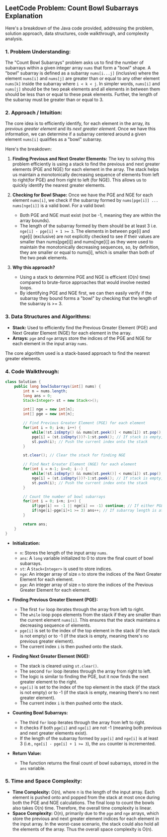 ## LeetCode Problem: Count Bowl Subarrays Explanation

Here's a breakdown of the Java code provided, addressing the problem, solution approach, data structures, code walkthrough, and complexity analysis.

### 1. Problem Understanding:

The "Count Bowl Subarrays" problem asks us to find the number of subarrays within a given integer array `nums` that form a "bowl" shape. A "bowl" subarray is defined as a subarray `nums[i...j]` (inclusive) where the element `nums[i]` and `nums[j]` are greater than or equal to any other element `nums[k]` inside the subarray where `i < k < j`. In simpler words, `nums[i]` and `nums[j]` should be the two peak elements and all elements in between them should be less than or equal to these peak elements. Further, the length of the subarray must be greater than or equal to 3.

### 2. Approach / Intuition:

The core idea is to efficiently identify, for each element in the array, its *previous greater element* and its *next greater element*. Once we have this information, we can determine if a subarray centered around a given element `nums[i]` qualifies as a "bowl" subarray.

Here's the breakdown:

1.  **Finding Previous and Next Greater Elements:** The key to solving this problem efficiently is using a stack to find the previous and next greater elements (PGE and NGE) for each element in the array. The stack helps us maintain a monotonically decreasing sequence of elements from left to right(for PGE) and from right to left (for NGE). This allows us to quickly identify the nearest greater elements.

2.  **Checking for Bowl Shape:** Once we have the PGE and NGE for each element `nums[i]`, we check if the subarray formed by `nums[pge[i]] ... nums[nge[i]]` is a valid bowl. For a valid bowl:
    *   Both PGE and NGE must exist (not be -1, meaning they are within the array bounds).
    *   The length of the subarray formed by them should be at least 3 i.e. `nge[i] - pge[i] + 1 >= 3`.  The elements in between pge[i] and nge[i] (exclusive) are not explicitly checked to see if their values are smaller than nums[pge[i]] and nums[nge[i]] as they were used to maintain the monotonically decreasing sequences, so, by definition, they are smaller or equal to nums[i], which is smaller than both of the two peak elements.

3. **Why this approach?**

    *   Using a stack to determine PGE and NGE is efficient (O(n) time) compared to brute-force approaches that would involve nested loops.
    *   By identifying PGE and NGE first, we can then easily verify if the subarray they bound forms a "bowl" by checking that the length of the subarray is >= 3.

### 3. Data Structures and Algorithms:

*   **Stack:**  Used to efficiently find the Previous Greater Element (PGE) and Next Greater Element (NGE) for each element in the array.
*   **Arrays:** `pge` and `nge` arrays store the indices of the PGE and NGE for each element in the input array `nums`.

The core algorithm used is a stack-based approach to find the nearest greater elements.

### 4. Code Walkthrough:

```java
class Solution {
    public long bowlSubarrays(int[] nums) {
        int n = nums.length;
        long ans = 0;
        Stack<Integer> st = new Stack<>();

        int[] nge = new int[n];
        int[] pge = new int[n];

        // Find Previous Greater Element (PGE) for each element
        for(int i = 0; i<n; i++) {
            while(!st.isEmpty() && nums[st.peek()] < nums[i]) st.pop(); // Pop elements from stack that are smaller than current element
            pge[i] = (st.isEmpty())?-1:st.peek(); // If stack is empty, PGE is -1; otherwise, it's the top of the stack
            st.push(i); // Push the current index onto the stack
        }

        st.clear(); // Clear the stack for finding NGE

        // Find Next Greater Element (NGE) for each element
        for(int i = n-1; i>=0; i--) {
            while(!st.isEmpty() && nums[st.peek()] < nums[i]) st.pop(); // Pop elements from stack that are smaller than current element
            nge[i] = (st.isEmpty())?-1:st.peek(); // If stack is empty, NGE is -1; otherwise, it's the top of the stack
            st.push(i); // Push the current index onto the stack
        }

        // Count the number of bowl subarrays
        for(int i = 0; i<n; i++) {
            if(pge[i] == -1 || nge[i] == -1) continue; // If either PGE or NGE doesn't exist, skip
            if(nge[i]-pge[i]+1 >= 3) ans++; // If subarray length is at least 3, increment the count
        }

        return ans;
    }
}
```

*   **Initialization:**
    *   `n`: Stores the length of the input array `nums`.
    *   `ans`:  A `long` variable initialized to 0 to store the final count of bowl subarrays.
    *   `st`: A `Stack<Integer>` is used to store indices.
    *   `nge`: An integer array of size `n` to store the indices of the Next Greater Element for each element.
    *   `pge`: An integer array of size `n` to store the indices of the Previous Greater Element for each element.

*   **Finding Previous Greater Element (PGE):**
    *   The first `for` loop iterates through the array from left to right.
    *   The `while` loop pops elements from the stack if they are smaller than the current element `nums[i]`.  This ensures that the stack maintains a decreasing sequence of elements.
    *   `pge[i]` is set to the index of the top element in the stack (if the stack is not empty) or to -1 (if the stack is empty, meaning there's no previous greater element).
    *   The current index `i` is then pushed onto the stack.

*   **Finding Next Greater Element (NGE):**
    *   The stack is cleared using `st.clear()`.
    *   The second `for` loop iterates through the array from right to left.
    *   The logic is similar to finding the PGE, but it now finds the next greater element to the right.
    *   `nge[i]` is set to the index of the top element in the stack (if the stack is not empty) or to -1 (if the stack is empty, meaning there's no next greater element).
    *   The current index `i` is then pushed onto the stack.

*   **Counting Bowl Subarrays:**
    *   The third `for` loop iterates through the array from left to right.
    *   It checks if both `pge[i]` and `nge[i]` are not -1 (meaning both previous and next greater elements exist).
    *   If the length of the subarray formed by `pge[i]` and `nge[i]` is at least 3 (i.e., `nge[i] - pge[i] + 1 >= 3`), the `ans` counter is incremented.

*   **Return Value:**
    *   The function returns the final count of bowl subarrays, stored in the `ans` variable.

### 5. Time and Space Complexity:

*   **Time Complexity:** O(n), where n is the length of the input array.  Each element is pushed onto and popped from the stack at most once during both the PGE and NGE calculations.  The final loop to count the bowls also takes O(n) time. Therefore, the overall time complexity is linear.
*   **Space Complexity:** O(n), primarily due to the `pge` and `nge` arrays, which store the previous and next greater element indices for each element in the input array. In the worst-case scenario, the stack could also hold all the elements of the array. Thus the overall space complexity is O(n).
